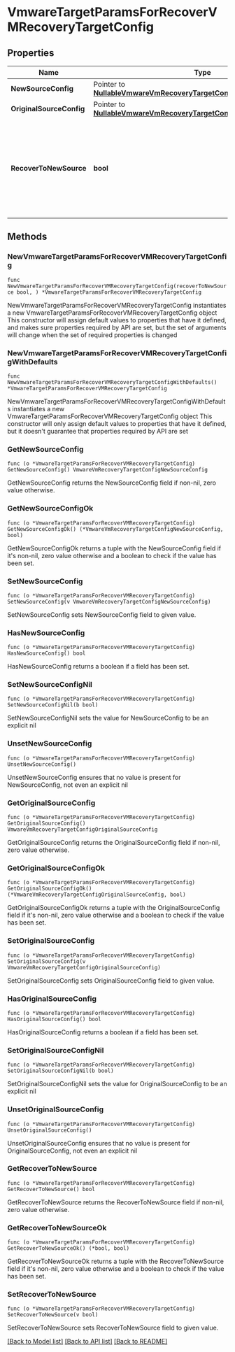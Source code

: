 # VmwareTargetParamsForRecoverVMRecoveryTargetConfig

## Properties

Name | Type | Description | Notes
------------ | ------------- | ------------- | -------------
**NewSourceConfig** | Pointer to [**NullableVmwareVmRecoveryTargetConfigNewSourceConfig**](VmwareVmRecoveryTargetConfigNewSourceConfig.md) |  | [optional] 
**OriginalSourceConfig** | Pointer to [**NullableVmwareVmRecoveryTargetConfigOriginalSourceConfig**](VmwareVmRecoveryTargetConfigOriginalSourceConfig.md) |  | [optional] 
**RecoverToNewSource** | **bool** | Specifies the parameter whether the recovery should be performed to a new or an existing Source Target. | 

## Methods

### NewVmwareTargetParamsForRecoverVMRecoveryTargetConfig

`func NewVmwareTargetParamsForRecoverVMRecoveryTargetConfig(recoverToNewSource bool, ) *VmwareTargetParamsForRecoverVMRecoveryTargetConfig`

NewVmwareTargetParamsForRecoverVMRecoveryTargetConfig instantiates a new VmwareTargetParamsForRecoverVMRecoveryTargetConfig object
This constructor will assign default values to properties that have it defined,
and makes sure properties required by API are set, but the set of arguments
will change when the set of required properties is changed

### NewVmwareTargetParamsForRecoverVMRecoveryTargetConfigWithDefaults

`func NewVmwareTargetParamsForRecoverVMRecoveryTargetConfigWithDefaults() *VmwareTargetParamsForRecoverVMRecoveryTargetConfig`

NewVmwareTargetParamsForRecoverVMRecoveryTargetConfigWithDefaults instantiates a new VmwareTargetParamsForRecoverVMRecoveryTargetConfig object
This constructor will only assign default values to properties that have it defined,
but it doesn't guarantee that properties required by API are set

### GetNewSourceConfig

`func (o *VmwareTargetParamsForRecoverVMRecoveryTargetConfig) GetNewSourceConfig() VmwareVmRecoveryTargetConfigNewSourceConfig`

GetNewSourceConfig returns the NewSourceConfig field if non-nil, zero value otherwise.

### GetNewSourceConfigOk

`func (o *VmwareTargetParamsForRecoverVMRecoveryTargetConfig) GetNewSourceConfigOk() (*VmwareVmRecoveryTargetConfigNewSourceConfig, bool)`

GetNewSourceConfigOk returns a tuple with the NewSourceConfig field if it's non-nil, zero value otherwise
and a boolean to check if the value has been set.

### SetNewSourceConfig

`func (o *VmwareTargetParamsForRecoverVMRecoveryTargetConfig) SetNewSourceConfig(v VmwareVmRecoveryTargetConfigNewSourceConfig)`

SetNewSourceConfig sets NewSourceConfig field to given value.

### HasNewSourceConfig

`func (o *VmwareTargetParamsForRecoverVMRecoveryTargetConfig) HasNewSourceConfig() bool`

HasNewSourceConfig returns a boolean if a field has been set.

### SetNewSourceConfigNil

`func (o *VmwareTargetParamsForRecoverVMRecoveryTargetConfig) SetNewSourceConfigNil(b bool)`

 SetNewSourceConfigNil sets the value for NewSourceConfig to be an explicit nil

### UnsetNewSourceConfig
`func (o *VmwareTargetParamsForRecoverVMRecoveryTargetConfig) UnsetNewSourceConfig()`

UnsetNewSourceConfig ensures that no value is present for NewSourceConfig, not even an explicit nil
### GetOriginalSourceConfig

`func (o *VmwareTargetParamsForRecoverVMRecoveryTargetConfig) GetOriginalSourceConfig() VmwareVmRecoveryTargetConfigOriginalSourceConfig`

GetOriginalSourceConfig returns the OriginalSourceConfig field if non-nil, zero value otherwise.

### GetOriginalSourceConfigOk

`func (o *VmwareTargetParamsForRecoverVMRecoveryTargetConfig) GetOriginalSourceConfigOk() (*VmwareVmRecoveryTargetConfigOriginalSourceConfig, bool)`

GetOriginalSourceConfigOk returns a tuple with the OriginalSourceConfig field if it's non-nil, zero value otherwise
and a boolean to check if the value has been set.

### SetOriginalSourceConfig

`func (o *VmwareTargetParamsForRecoverVMRecoveryTargetConfig) SetOriginalSourceConfig(v VmwareVmRecoveryTargetConfigOriginalSourceConfig)`

SetOriginalSourceConfig sets OriginalSourceConfig field to given value.

### HasOriginalSourceConfig

`func (o *VmwareTargetParamsForRecoverVMRecoveryTargetConfig) HasOriginalSourceConfig() bool`

HasOriginalSourceConfig returns a boolean if a field has been set.

### SetOriginalSourceConfigNil

`func (o *VmwareTargetParamsForRecoverVMRecoveryTargetConfig) SetOriginalSourceConfigNil(b bool)`

 SetOriginalSourceConfigNil sets the value for OriginalSourceConfig to be an explicit nil

### UnsetOriginalSourceConfig
`func (o *VmwareTargetParamsForRecoverVMRecoveryTargetConfig) UnsetOriginalSourceConfig()`

UnsetOriginalSourceConfig ensures that no value is present for OriginalSourceConfig, not even an explicit nil
### GetRecoverToNewSource

`func (o *VmwareTargetParamsForRecoverVMRecoveryTargetConfig) GetRecoverToNewSource() bool`

GetRecoverToNewSource returns the RecoverToNewSource field if non-nil, zero value otherwise.

### GetRecoverToNewSourceOk

`func (o *VmwareTargetParamsForRecoverVMRecoveryTargetConfig) GetRecoverToNewSourceOk() (*bool, bool)`

GetRecoverToNewSourceOk returns a tuple with the RecoverToNewSource field if it's non-nil, zero value otherwise
and a boolean to check if the value has been set.

### SetRecoverToNewSource

`func (o *VmwareTargetParamsForRecoverVMRecoveryTargetConfig) SetRecoverToNewSource(v bool)`

SetRecoverToNewSource sets RecoverToNewSource field to given value.



[[Back to Model list]](../README.md#documentation-for-models) [[Back to API list]](../README.md#documentation-for-api-endpoints) [[Back to README]](../README.md)



